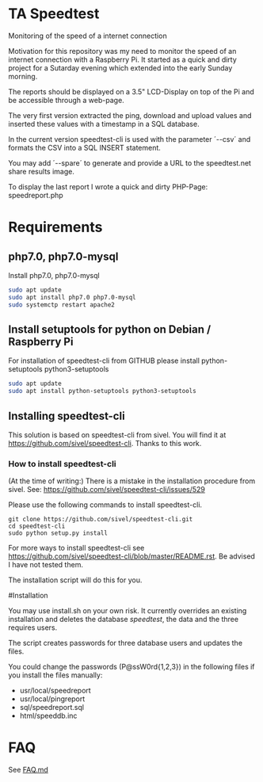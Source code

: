 # TA Speedtest
Monitoring of the speed of a internet connection

Motivation for this repository was my need to monitor the speed of an internet connection with a Raspberry Pi. It started as a quick and dirty project for a Sutarday evening which extended into the early Sunday morning. 

The reports should be displayed on a 3.5" LCD-Display on top of the Pi and be accessible through a web-page.

The very first version extracted the ping, download and upload values and inserted these values with a timestamp in a SQL database.

In the current version speedtest-cli is used with the parameter ´--csv´ and formats the CSV into a SQL INSERT statement. 

You may add ´--spare´ to generate and provide a URL to the speedtest.net share results image.

To display the last report I wrote a quick and dirty PHP-Page: speedreport.php

# Requirements

## php7.0, php7.0-mysql

Install php7.0, php7.0-mysql

```bash
sudo apt update
sudo apt install php7.0 php7.0-mysql
sudo systemctp restart apache2
``` 

## Install setuptools for python on Debian / Raspberry Pi

For installation of speedtest-cli from GITHUB please install python-setuptools python3-setuptools

```bash
sudo apt update
sudo apt install python-setuptools python3-setuptools
```

## Installing speedtest-cli

This solution is based on speedtest-cli from sivel. You will find it at https://github.com/sivel/speedtest-cli. Thanks to this work.

### How to install speedtest-cli

(At the time of writing:) There is a mistake in the installation procedure from sivel. See: https://github.com/sivel/speedtest-cli/issues/529

Please use the following commands to install speedtest-cli. 

```
git clone https://github.com/sivel/speedtest-cli.git
cd speedtest-cli
sudo python setup.py install
```

For more ways to install speedtest-cli see https://github.com/sivel/speedtest-cli/blob/master/README.rst. Be advised I have not tested them.

The installation script will do this for you.

#Installation

You may use install.sh on your own risk. It currently overrides an existing installation and deletes the database *speedtest*, the data and the three requires users.

The script creates passwords for three database users and updates the files.

You could change the passwords (P@ssW0rd{1,2,3}) in the following files if you install the files manually:

* usr/local/speedreport
* usr/local/pingreport
* sql/speedreport.sql
* html/speeddb.inc


# FAQ

See [FAQ.md](FAQ.md)
